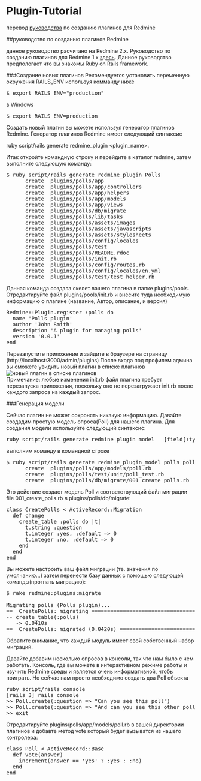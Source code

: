 Plugin-Tutorial
===============
перевод [руководства](http://www.redmine.org/projects/redmine/wiki/Plugin_Tutorial) по созданию плагинов для Redmine

##руководство по созданию плагинов Redmine

данное руководство расчитано на Redmine 2.x. Руководство по   созданию плагинов для Redmine 1.x
[здесь](http://www.redmine.org/projects/redmine/wiki/Plugin_Tutorial?version=66). Данное руководство предпологает что вы знакомы Ruby on Rails framework.

###Создание новых плагинов
Рекомендуется установить переменную окружения RAILS_ENV используя комманду ниже
<pre>
$ export RAILS_ENV="production"
</pre>
в Windows
<pre>
$ export RAILS_ENV=production
</pre>
Создать новый плагин вы можете используя генератор плагинов Redmine.
Генератор плагинов Redmine имеет следующий синтаксис

ruby script/rails generate redmine_plugin &lt;plugin_name&gt;.

Итак откройте командную строку и перейдите в каталог redmine,
затем выполните следуюшую команду:

<pre>
$ ruby script/rails generate redmine_plugin Polls
      create  plugins/polls/app
      create  plugins/polls/app/controllers
      create  plugins/polls/app/helpers
      create  plugins/polls/app/models
      create  plugins/polls/app/views
      create  plugins/polls/db/migrate
      create  plugins/polls/lib/tasks
      create  plugins/polls/assets/images
      create  plugins/polls/assets/javascripts
      create  plugins/polls/assets/stylesheets
      create  plugins/polls/config/locales
      create  plugins/polls/test
      create  plugins/polls/README.rdoc
      create  plugins/polls/init.rb
      create  plugins/polls/config/routes.rb
      create  plugins/polls/config/locales/en.yml
      create  plugins/polls/test/test_helper.rb
</pre>

Данная команда создала скелет вашего плагина в папке plugins/pools. Отредактируйте файл plugins/pools/init.rb и внесите туда необходимую информацию о плагине (название, Автор, описание, и версия)
<pre>
Redmine::Plugin.register :polls do
  name 'Polls plugin'
  author 'John Smith'
  description 'A plugin for managing polls'
  version '0.0.1'
end
</pre>
Перезапустите приложение и зайдите в браузере на страницу (http://localhost:3000/admin/plugins)
После входа под профилем админа вы сможете увидить новый плагин в списке плагинов
![новый плагин в списке плагинов](http://www.redmine.org/attachments/download/7656/plugins_list1.png)  
Примечание: любые изменения init.rb файл плагина требует перезапуска приложения, поскольку оно не перезагружает init.rb после каждого запроса на каждый запрос.

###Генерация модели

Сейчас плагин не может сохронять никакую информацию. Давайте создадим простую модель опроса(Poll) для нашего плагина.
Для создания модели используйте следующий синтаксис:
<pre>
ruby script/rails generate redmine_plugin_model <plugin_name> <model_name> [field[:type][:index] field[:type][:index] ...]
</pre>
выполним команду в командной строке
<pre>
$ ruby script/rails generate redmine_plugin_model polls poll question:string yes:integer no:integer
      create  plugins/polls/app/models/poll.rb
      create  plugins/polls/test/unit/poll_test.rb
      create  plugins/polls/db/migrate/001_create_polls.rb
</pre>
Это действие создаст модель Poll и соответствующий файл миграции  file 001_create_polls.rb в plugins/polls/db/migrate:
<pre>
class CreatePolls < ActiveRecord::Migration
  def change
    create_table :polls do |t|
      t.string :question
      t.integer :yes, :default => 0
      t.integer :no, :default => 0
    end
  end
end
</pre>
Вы можете настроить ваш файл миграции (те. значения по умолчанию...) затем перенести базу данных с помощью следующей команды(прогнать миграцию):
<pre>
$ rake redmine:plugins:migrate

Migrating polls (Polls plugin)...
==  CreatePolls: migrating ====================================================
-- create_table(:polls)
   -> 0.0410s
==  CreatePolls: migrated (0.0420s) ===========================================
</pre>
Обратите внимание, что каждый модуль имеет свой собственный набор миграций.

Давайте добавим несколько опросов в консоли, так что нам было с чем работать. Консоль, где вы можете в интерактивном режиме работы и изучить Redmine среды и является очень информативной, чтобы поиграть. Но сейчас нам просто необходимо создать два Poll объекта
<pre>
ruby script/rails console
&#91;rails 3&#93; rails console
>> Poll.create(:question => "Can you see this poll")
>> Poll.create(:question => "And can you see this other poll")
>> exit
</pre>
Отредактируйте plugins/polls/app/models/poll.rb в вашей директории плагинов и добавте метод vote который будет вызыватся из нашего контролера:
<pre>
class Poll < ActiveRecord::Base
  def vote(answer)
    increment(answer == 'yes' ? :yes : :no)
  end
end
</pre>